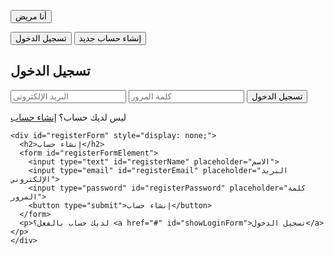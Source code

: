 <button id="patientButton">أنا مريض</button>

<div id="patientOptions" style="display: none;">
  <a href="login-patient.html">تسجيل الدخول</a>
  <a href="register-patient.html">إنشاء حساب جديد</a>
</div>

<script>
  const patientButton = document.getElementById('patientButton');
  const patientOptions = document.getElementById('patientOptions');

  patientButton.addEventListener('click', () => {
    patientOptions.style.display = 'block';
  });
</script>
<a href="login-patient.html"><button>تسجيل الدخول</button></a>
<a href="register-patient.html"><button>إنشاء حساب جديد</button></a>
<!DOCTYPE html>
<html>
<head>
  <title>تسجيل الدخول / إنشاء حساب</title>
  <style>
    /* تصميم الواجهة */
  </style>
</head>
<body>
  <div class="container">
    <div id="loginForm">
      <h2>تسجيل الدخول</h2>
      <form id="loginFormElement">
        <input type="email" id="loginEmail" placeholder="البريد الإلكتروني">
        <input type="password" id="loginPassword" placeholder="كلمة المرور">
        <button type="submit">تسجيل الدخول</button>
      </form>
      <p>ليس لديك حساب؟ <a href="#" id="showRegisterForm">إنشاء حساب</a></p>
    </div>

    <div id="registerForm" style="display: none;">
      <h2>إنشاء حساب</h2>
      <form id="registerFormElement">
        <input type="text" id="registerName" placeholder="الاسم">
        <input type="email" id="registerEmail" placeholder="البريد الإلكتروني">
        <input type="password" id="registerPassword" placeholder="كلمة المرور">
        <button type="submit">إنشاء حساب</button>
      </form>
      <p>لديك حساب بالفعل؟ <a href="#" id="showLoginForm">تسجيل الدخول</a></p>
    </div>
  </div>

  <script>
    const showRegisterForm = document.getElementById('showRegisterForm');
    const showLoginForm = document.getElementById('showLoginForm');
    const loginForm = document.getElementById('loginForm');
    const registerForm = document.getElementById('registerForm');

    showRegisterForm.addEventListener('click', (event) => {
      event.preventDefault();
      loginForm.style.display = 'none';
      registerForm.style.display = 'block';
    });

    showLoginForm.addEventListener('click', (event) => {
      event.preventDefault();
      registerForm.style.display = 'none';
      loginForm.style.display = 'block';
    });
  </script>
</body>
</html>
